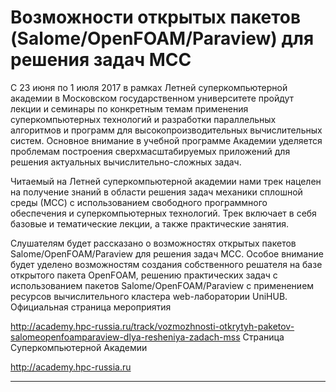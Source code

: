 Возможности открытых пакетов (Salome/OpenFOAM/Paraview) для решения задач МСС
=================

С 23 июня по 1 июля 2017 в рамках Летней суперкомпьютерной академии в Московском государственном университете пройдут лекции и семинары по конкретным темам применения суперкомпьютерных технологий и разработки параллельных алгоритмов и программ для высокопроизводительных вычислительных систем. Основное внимание в учебной программе Академии уделяется проблемам построения сверхмасштабируемых приложений для решения актуальных вычислительно-сложных задач.

Читаемый на Летней суперкомпьютерной академии нами трек нацелен на получение знаний в области решения задач механики сплошной среды (МСС) с использованием свободного программного обеспечения и суперкомпьютерных технологий. Трек включает в себя базовые и тематические лекции, а также практические занятия.

Слушателям будет рассказано о возможностях открытых пакетов Salome/OpenFOAM/Paraview для решения задач МСС. Особое внимание будет уделено возможностям создания собственного решателя на базе открытого пакета OpenFOAM, решению практических задач с использованием пакетов Salome/OpenFOAM/Paraview с применением ресурсов вычислительного кластера web-лаборатории UniHUB.
Официальная страница мероприятия

http://academy.hpc-russia.ru/track/vozmozhnosti-otkrytyh-paketov-salomeopenfoamparaview-dlya-resheniya-zadach-mss
Страница Суперкомпьютерной Академии

http://academy.hpc-russia.ru



______________________________________________________________________________________________________________________




